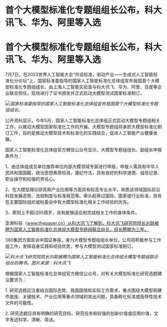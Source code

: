 # 首个大模型标准化专题组组长公布，科大讯飞、华为、阿里等入选

# 首个大模型标准化专题组组长公布，科大讯飞、华为、阿里等入选

7月7日，在2023世界人工智能大会“共话标准，驱动产业——生成式人工智能标准化分论坛”上，国家标准委指导的国家人工智能标准化总体组宣布我国首个大模型标准化专题组组长，由上海人工智能实验室与科大讯飞、华为、阿里、百度等企业联合担任，现场进行了证书颁发并正式启动大模型测试国家标准制订。

![](https://inews.gtimg.com/newsapp_bt/0/15812436671/1000)_国家标准委指导的国家人工智能标准化总体组宣布我国首个大模型标准化专题组组长。_

公开资料显示，今年5月，国家人工智能标准化总体组正式启动大模型专题组相关工作，以推动大模型国家标准化工作的开展。大模型专题组将承担大模型标准化制订工作，目的是推动大模型技术和标准化的实践结合，促进人工智能产业健康发展。

国家人工智能标准化总体组官方微信公众号显示，大模型专题组组长、副组长申报条件为：

1、由总体组成员单位推荐单位内部大模领域专家进行申报，申报人需具有中华人民共和国国籍，政治思想素质较高，遵纪守法，具有良好的科学道德、诚信记录、职业操守和较强的责任心。

2、在大模型理论研究和产业应用等方面具有较高专业水平，熟悉该领域国际前沿科技发展态势、法规制度与标准规范等。牵头起草过国际、国家或行业标准，具有在主要国际组织或标委会中有大模型标准化相关工作经验的优先。

3、原则上不超过65周岁，具有能够适应和完成相关工作的身体条件。

澎湃科技（www.thepaper.cn）从科大讯飞了解到，科大讯飞研究院院长刘聪被聘为国家人工智能标准化总体组大模型专题组联合组长，组长聘期为三年。

360集团方面告诉中国证券报，身为大模型专题组组长单位，公司将积极参与工作组工作，发挥自身实践和经验优势，参与大模型测试国家标准制订。

![](https://inews.gtimg.com/newsapp_bt/0/15812436673/1000)_科大讯飞研究院院长刘聪被聘为国家人工智能标准化总体组大模型专题组联合组长的聘书。图片来源：科大讯飞_

根据国家人工智能标准化总体组官方微信公众号，对有关大模型标准化研究选题建议要求为：

1\.
研究选题应注重结合国际态势、我国国情和实际工作需求，重点围绕大模型软硬件底座、关键技术、产业应用等重点领域的突出问题，具备孵化标准或指导性技术文件的可能性。

2\. 研究选题应具有明确的研究目标、研究任务和较强的创新价值或应用价值，文字表述科学、清晰、简洁。


